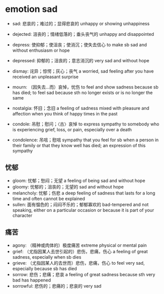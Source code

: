 # emotion sad

- sad: 悲哀的；难过的；显得悲哀的 unhappy or showing unhappiness

- dejected: 沮丧的；情绪低落的；垂头丧气的 unhappy and disappointed
- depress: 使抑郁；使沮丧；使消沉；使失去信心 to make sb sad and without enthusiasm or hope
- depressed: 抑郁的；沮丧的；意志消沉的 very sad and without hope
- dismay: 诧异；惊愕；灰心；丧气 a worried, sad feeling after you have received an unpleasant surprise

- mourn: （因失去…而）哀悼，忧伤 to feel and show sadness because sb has died; to feel sad because sth no longer exists or is no longer the same
- nostalgia: 怀旧；念旧 a feeling of sadness mixed with pleasure and affection when you think of happy times in the past

- condole: 吊慰；慰问；〈古〉哀悼 to express sympathy to somebody who is experiencing grief, loss, or pain, especially over a death
- condolence: 吊唁；慰唁 sympathy that you feel for sb when a person in their family or that they know well has died; an expression of this sympathy

## 忧郁

- gloom: 忧郁；愁闷；无望 a feeling of being sad and without hope
- gloomy: 忧郁的；沮丧的；无望的 sad and without hope
- melancholy: 忧郁；伤悲 a deep feeling of sadness that lasts for a long time and often cannot be explained
- sullen: 面有愠色的；闷闷不乐的；郁郁寡欢的 bad-tempered and not speaking, either on a particular occasion or because it is part of your character

## 痛苦

- agony: （精神或肉体的）极度痛苦 extreme physical or mental pain
- grief: （尤指因某人去世引起的）悲伤，悲痛，伤心 a feeling of great sadness, especially when sb dies
- grieve: （尤指因某人的去世而）悲伤，悲痛，伤心 to feel very sad, especially because sb has died
- sorrow: 悲伤；悲痛；悲哀 a feeling of great sadness because sth very bad has happened
- sorrowful: 悲伤的；悲痛的；悲哀的 very sad
